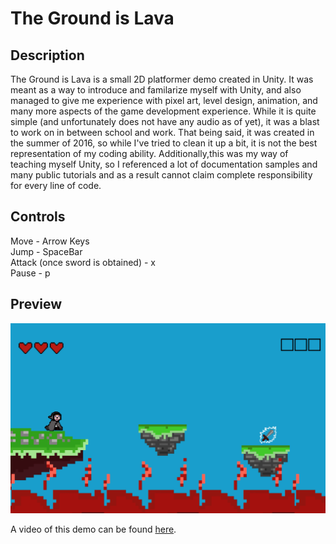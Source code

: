 # The Ground is Lava

<h2> Description </h2>
<p>
	The Ground is Lava is a small 2D platformer demo created in Unity. It was meant as a way to introduce and familarize myself with Unity, and also managed to give me experience with pixel art, level design, animation, and many more aspects of the game development experience. While it is quite simple (and unfortunately does not have any audio as of yet), it was a blast to work on in between school and work. That being said, it was created in the summer of 2016, so while I've tried to clean it up a bit, it is not the best representation of my coding ability. Additionally,this was my way of teaching myself Unity, so I referenced a lot of documentation samples and many public tutorials and as a result cannot claim complete responsibility for every line of code.
	
</p>
<h2> Controls </h2>

<p>
	Move - Arrow Keys
<br>
	Jump - SpaceBar
<br>
	Attack (once sword is obtained) - x
<br>
	Pause - p
</p>

<h2>Preview</h2>

![Image failed to load.](https://github.com/kylietmo/The-Ground-is-Lava/blob/master/preview/picture.png)

A video of this demo can be found [here](http://htmlpreview.github.com/?https://github.com/kylietmo/The-Ground-is-Lava/blob/master/preview/video.html).

